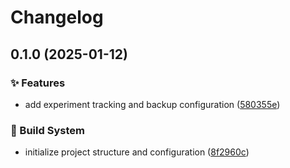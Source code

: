 # Changelog

## 0.1.0 (2025-01-12)


### ✨ Features

* add experiment tracking and backup configuration ([580355e](https://github.com/liblaf/banana/commit/580355e3a6326ce67b11499f508ee065ec6e2874))


### 👷 Build System

* initialize project structure and configuration ([8f2960c](https://github.com/liblaf/banana/commit/8f2960c97fb5ac6623a02825523957d57fa0deda))
